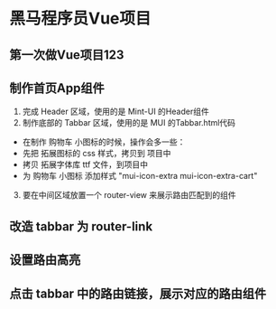 # 黑马程序员Vue项目
## 第一次做Vue项目123

## 制作首页App组件
1. 完成 Header 区域，使用的是 Mint-UI 的Header组件
2. 制作底部的 Tabbar 区域，使用的是 MUI 的Tabbar.html代码
  + 在制作 购物车 小图标的时候，操作会多一些：
  + 先把 拓展图标的 css 样式，拷贝到 项目中
  + 拷贝 拓展字体库 ttf 文件，到项目中
  + 为 购物车 小图标 添加样式 "mui-icon-extra mui-icon-extra-cart"
3. 要在中间区域放置一个 router-view 来展示路由匹配到的组件

## 改造 tabbar 为 router-link

## 设置路由高亮

## 点击 tabbar 中的路由链接，展示对应的路由组件